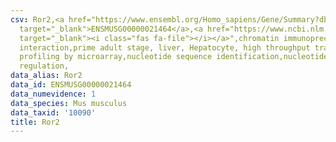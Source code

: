 ```yaml
---
csv: Ror2,<a href="https://www.ensembl.org/Homo_sapiens/Gene/Summary?db=core;g=ENSMUSG00000021464"
  target="_blank">ENSMUSG00000021464</a>,<a href="https://www.ncbi.nlm.nih.gov/pubmed/23834426"
  target="_blank"><i class="fas fa-file"></i></a>",chromatin immunoprecipitation assay,direct
  interaction,prime adult stage, liver, Hepatocyte, high throughput transcription
  profiling by microarray,nucleotide sequence identification,nucleotide sequence identification,transcriptional
  regulation,
data_alias: Ror2
data_id: ENSMUSG00000021464
data_numevidence: 1
data_species: Mus musculus
data_taxid: '10090'
title: Ror2
---
```

